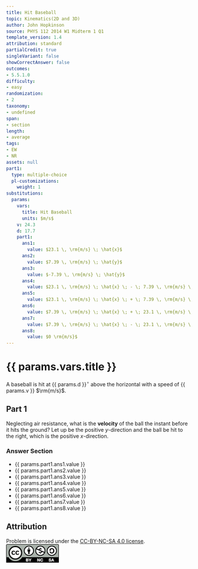 ```yaml
---
title: Hit Baseball
topic: Kinematics(2D and 3D)
author: John Hopkinson
source: PHYS 112 2014 W1 Midterm 1 Q1
template_version: 1.4
attribution: standard
partialCredit: true
singleVariant: false
showCorrectAnswer: false
outcomes:
- 5.5.1.0
difficulty:
- easy
randomization:
- 2
taxonomy:
- undefined
span:
- section
length:
- average
tags:
- EW
- NR
assets: null
part1:
  type: multiple-choice
  pl-customizations:
    weight: 1
substitutions:
  params:
    vars:
      title: Hit Baseball
      units: $m/s$
    v: 24.3
    d: 17.7
    part1:
      ans1:
        value: $23.1 \, \rm{m/s} \; \hat{x}$
      ans2:
        value: $7.39 \, \rm{m/s} \; \hat{y}$
      ans3:
        value: $-7.39 \, \rm{m/s} \; \hat{y}$
      ans4:
        value: $23.1 \, \rm{m/s} \; \hat{x} \; - \; 7.39 \, \rm{m/s} \; \hat{y}$
      ans5:
        value: $23.1 \, \rm{m/s} \; \hat{x} \; + \; 7.39 \, \rm{m/s} \; \hat{y}$
      ans6:
        value: $7.39 \, \rm{m/s} \; \hat{x} \; + \; 23.1 \, \rm{m/s} \; \hat{y}$
      ans7:
        value: $7.39 \, \rm{m/s} \; \hat{x} \; - \; 23.1 \, \rm{m/s} \; \hat{y}$
      ans8:
        value: $0 \rm{m/s}$
---
```

# {{ params.vars.title }}
A baseball is hit at {{ params.d }}$^\circ$ above the horizontal with a speed of {{ params.v }} $\rm{m/s}$.

## Part 1

Neglecting air resistance, what is the **velocity** of the ball the instant before it hits the ground? Let up be the positive $y$-direction and the ball be hit to the right, which is the positive $x$-direction.

### Answer Section

- {{ params.part1.ans1.value }}
- {{ params.part1.ans2.value }}
- {{ params.part1.ans3.value }}
- {{ params.part1.ans4.value }}
- {{ params.part1.ans5.value }}
- {{ params.part1.ans6.value }}
- {{ params.part1.ans7.value }}
- {{ params.part1.ans8.value }}

## Attribution

Problem is licensed under the [CC-BY-NC-SA 4.0 license](https://creativecommons.org/licenses/by-nc-sa/4.0/).<br> ![The Creative Commons 4.0 license requiring attribution-BY, non-commercial-NC, and share-alike-SA license.](https://raw.githubusercontent.com/firasm/bits/master/by-nc-sa.png)